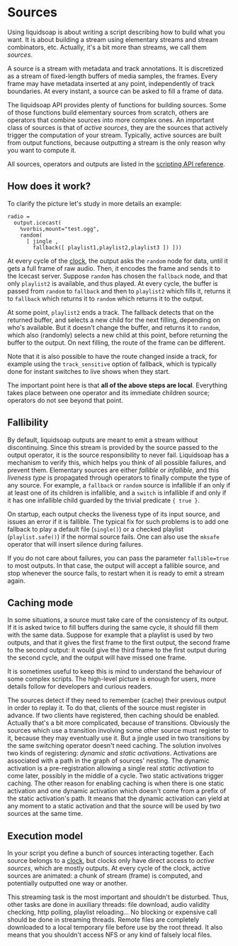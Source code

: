 Sources
=======
Using liquidsoap is about writing a script describing how to build what you
want. It is about building a stream using elementary streams and stream
combinators, etc. Actually, it's a bit more than streams, we call them
*sources*.

A source is a stream with metadata and track annotations. It is discretized as
a stream of fixed-length buffers of media samples, the frames. Every frame may
have metadata inserted at any point, independently of track boundaries. At
every instant, a source can be asked to fill a frame of data.

The liquidsoap API provides plenty of functions for building sources.
Some of those functions build elementary sources from scratch, others are
operators that combine sources into more complex ones. An important class of
sources is that of *active sources*, they are the sources that actively
trigger the computation of your stream. Typically, active sources are built
from output functions, because outputting a stream is the only reason why you
want to compute it.

All sources, operators and outputs are listed in the
[scripting API reference](reference.html).

How does it work?
-----------------
To clarify the picture let's study in more details an example:
```liquidsoap
radio =
  output.icecast(
    %vorbis,mount="test.ogg",
    random(
      [ jingle ,
        fallback([ playlist1,playlist2,playlist3 ]) ]))
```

At every cycle of the [clock](clocks.html), the output asks the `random` node for data,
until it gets a full frame of raw audio.
Then, it encodes the frame and sends it to the Icecast server.
Suppose `random` has chosen the `fallback` node,
and that only `playlist2` is available, and thus played.
At every cycle, the buffer is passed from `random` to
`fallback` and then to `playlist2` which fills it,
returns it to `fallback` which returns it to `random`
which returns it to the output.

At some point, `playlist2` ends a track.
The fallback detects that on the returned buffer,
and selects a new child for the next filling,
depending on who's available.
But it doesn't change the buffer, and returns it to `random`,
which also (randomly) selects a new child at this point,
before returning the buffer to the output.
On next filling, the route of the frame can be different.

Note that it is also possible to have the route changed inside a track,
for example using the `track_sensitive` option of fallback,
which is typically done for instant switches to live shows when they start.

The important point here is that **all of the above steps are local**.
Everything takes place between one operator and its immediate children source;
operators do not see beyond that point.

Fallibility
-----------
By default, liquidsoap outputs are meant to emit a stream without
discontinuing. Since this stream is provided by the source passed to the
output operator, it is the source responsibility to never fail.
Liquidsoap has a mechanism to verify this, which helps you think of
all possible failures, and prevent them.
Elementary sources are either *fallible* or *infallible*, and this
*liveness type* is propagated through operators to finally
compute the type of any source.
For example,
a `fallback` or `random` source is infallible
if an only if at least one of its children is infallible,
and a `switch` is infallible if and only if it has one infallible
child guarded by the trivial predicate `{ true }`.

On startup, each output checks the liveness type of its input source,
and issues an error if it is fallible. The typical fix for such problems
is to add one fallback to play a default file (`single()`)
or a checked playlist (`playlist.safe()`) if the normal source
fails.
One can also use the `mksafe` operator that will insert silence
during failures.

If you do not care about failures, you can pass the parameter
`fallible=true` to most outputs. In that case, the output
will accept a fallible source, and stop whenever the source fails,
to restart when it is ready to emit a stream again.

Caching mode
------------
In some situations, a source must take care of the consistency of its
output. If it is asked twice to fill buffers during the same cycle, it
should fill them with the same data. Suppose for example that a playlist is
used by two outputs, and that it gives the first frame to the first
output, the second frame to the second output: it would give the third frame
to the first output during the second cycle,
and the output will have missed one frame.

It is sometimes useful to keep this is mind to understand the behaviour
of some complex scripts. The high-level picture is enough for users,
more details follow for developers and curious readers.

The sources detect if they need to remember (cache) their previous output in
order to replay it. To do that, clients of the source must register in
advance. If two clients have registered, then caching should be enabled.
Actually that's a bit more complicated, because of transitions. Obviously the
sources which use a transition involving some other source must register to
it, because they may eventually use it. But a jingle used in two transitions
by the same switching operator doesn't need caching. The solution involves two
kinds of registering: *dynamic* and *static activations*. Activations are
associated with a path in the graph of sources' nesting. The dynamic
activation is a pre-registration allowing a single real *static activation*
to come later, possibly in the middle of a cycle.
Two static activations trigger caching. The other reason for enabling caching
is when there is one static activation and one dynamic activation which
doesn't come from a prefix of the static activation's path. It means that the
dynamic activation can yield at any moment to a static activation and that the
source will be used by two sources at the same time.

Execution model
---------------
In your script you define a bunch of sources interacting together. Each
source belongs to a [clock](clocks.html), but clocks only have direct access
to *active sources*, which are mostly outputs.
At every cycle of the clock, active sources are animated: a chunk of stream
(frame) is computed, and potentially outputted one way or another.

This streaming task is the most important and shouldn't be disturbed.
Thus, other tasks are done in auxiliary threads:
file download, audio validity checking, http polling, playlist reloading...
No blocking or expensive call should be done in streaming threads.
Remote files are completely downloaded to a local temporary file
before use by the root thread. It also means that you shouldn't access NFS
or any kind of falsely local files.
